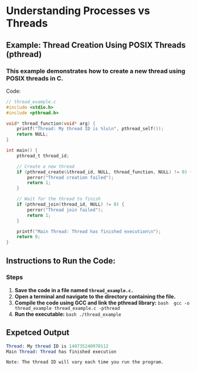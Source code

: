 # Understanding Processes vs Threads

## **Example: Thread Creation Using POSIX Threads (pthread)**
### This example demonstrates how to create a new thread using POSIX threads in C.

Code:

``` c
// thread_example.c
#include <stdio.h>
#include <pthread.h>

void* thread_function(void* arg) {
    printf("Thread: My thread ID is %lu\n", pthread_self());
    return NULL;
}

int main() {
    pthread_t thread_id;

    // Create a new thread
    if (pthread_create(&thread_id, NULL, thread_function, NULL) != 0) {
        perror("Thread creation failed");
        return 1;
    }

    // Wait for the thread to finish
    if (pthread_join(thread_id, NULL) != 0) {
        perror("Thread join failed");
        return 1;
    }

    printf("Main Thread: Thread has finished execution\n");
    return 0;
}

```
## Instructions to Run the Code:
### Steps 
1. **Save the code in a file named `thread_example.c.`**
2. **Open a terminal and navigate to the directory containing the file.**
3. **Compile the code using GCC and link the pthread library:**
    `bash 
    gcc -o thread_example thread_example.c -pthread
    `
4. **Run the executable:**
    `bash
    ./thread_example
    `
## Expetced Output

```mathematica
Thread: My thread ID is 140735240970112
Main Thread: Thread has finished execution
```

``
Note: The thread ID will vary each time you run the program.
``